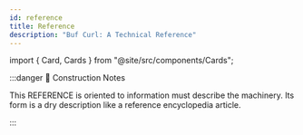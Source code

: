 ```yaml
---
id: reference
title: Reference
description: "Buf Curl: A Technical Reference"
---
```


import { Card, Cards } from "@site/src/components/Cards";

:::danger 🚧 Construction Notes

This REFERENCE is oriented to information must describe the machinery. Its form is a dry description like a reference
encyclopedia article.

:::

<Cards>
  <Card
    name="🖌 Tutorial"
    url="#"
    description="Lorem ipsum dolor sit amet, consectetur adipiscing elit, sed do eiusmod tempor incididunt ut labore et dolore magna aliqua."
  />
  <Card
    name="🚧 How To"
    url="#"
    description="Nisl tincidunt eget nullam non. Sed cras ornare arcu dui vivamus. Id neque aliquam vestibulum morbi blandit. Turpis nunc eget lorem dolor sed."
  />
  <Card
    name="🧱 Reference"
    url="reference"
    description="Buf Curl: A Technical Reference"
  />
  <Card
    name="🏗 Explanation"
    url="explanation"
    description="Exploring the Power of Buf Curl: A Guide to Understanding and Utilizing Buf Curl in Modern Development"
  />
</Cards>

